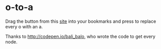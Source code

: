 o-to-a
======

Drag the button from this [site](http://codepen.io/dervondenbergen/full/zBCck) into your bookmarks and press to replace every o with an a.

Thanks to http://codepen.io/bali_balo, who wrote the code to get every node.
